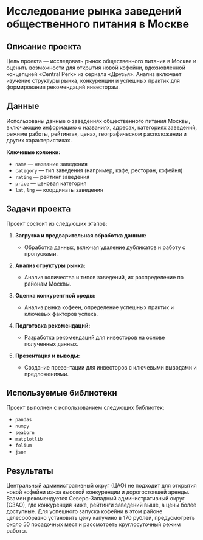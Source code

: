 # Исследование рынка заведений общественного питания в Москве

## Описание проекта

Цель проекта — исследовать рынок общественного питания в Москве и оценить возможности для открытия новой кофейни, вдохновленной концепцией «Central Perk» из сериала «Друзья». Анализ включает изучение структуры рынка, конкуренции и успешных практик для формирования рекомендаций инвесторам.

## Данные

Использованы данные о заведениях общественного питания Москвы, включающие информацию о названиях, адресах, категориях заведений, режиме работы, рейтингах, ценах, географическом расположении и других характеристиках.

**Ключевые колонки:**
- `name` — название заведения
- `category` — тип заведения (например, кафе, ресторан, кофейня)
- `rating` — рейтинг заведения
- `price` — ценовая категория
- `lat`, `lng` — координаты заведения

## Задачи проекта

Проект состоит из следующих этапов:

1. **Загрузка и предварительная обработка данных:**
   - Обработка данных, включая удаление дубликатов и работу с пропусками.
   
2. **Анализ структуры рынка:**
   - Анализ количества и типов заведений, их распределение по районам Москвы.
   
3. **Оценка конкурентной среды:**
   - Анализ рынка кофеен, определение успешных практик и ключевых факторов успеха.
   
4. **Подготовка рекомендаций:**
   - Разработка рекомендаций для инвесторов на основе полученных данных.
   
5. **Презентация и выводы:**
   - Создание презентации для инвесторов с ключевыми выводами и предложениями.

## Используемые библиотеки

Проект выполнен с использованием следующих библиотек:

- `pandas`
- `numpy`
- `seaborn`
- `matplotlib`
- `folium`
- `json`

## Результаты

Центральный административный округ (ЦАО) не подходит для открытия новой кофейни из-за высокой конкуренции и дорогостоящей аренды. Взамен рекомендуется Северо-Западный административный округ (СЗАО), где конкуренция ниже, рейтинги заведений выше, а цены более доступные. Для успешного запуска кофейни в этом районе целесообразно установить цену капучино в 170 рублей, предусмотреть около 50 посадочных мест и рассмотреть круглосуточный режим работы.


